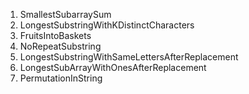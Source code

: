 1. SmallestSubarraySum
2. LongestSubstringWithKDistinctCharacters
3. FruitsIntoBaskets
4. NoRepeatSubstring
5. LongestSubstringWithSameLettersAfterReplacement
6. LongestSubArrayWithOnesAfterReplacement
7. PermutationInString
